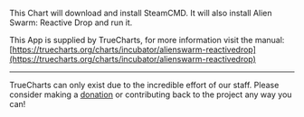This Chart will download and install SteamCMD. It will also install Alien Swarm: Reactive Drop and run it.

This App is supplied by TrueCharts, for more information visit the manual: [https://truecharts.org/charts/incubator/alienswarm-reactivedrop](https://truecharts.org/charts/incubator/alienswarm-reactivedrop)

---

TrueCharts can only exist due to the incredible effort of our staff.
Please consider making a [donation](https://truecharts.org/about/sponsor) or contributing back to the project any way you can!
